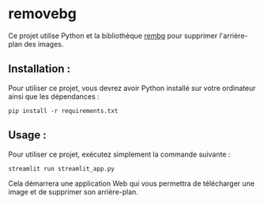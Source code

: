 # removebg

Ce projet utilise Python et la bibliothèque [rembg](https://github.com/danielgatis/rembg) pour supprimer l'arrière-plan des images. 

## Installation :

Pour utiliser ce projet, vous devrez avoir Python installé sur votre ordinateur ainsi que les dépendances :  

    pip install -r requirements.txt

## Usage :

Pour utiliser ce projet, exécutez simplement la commande suivante :

    streamlit run streamlit_app.py

Cela démarrera une application Web qui vous permettra de télécharger une image et de supprimer son arrière-plan.
